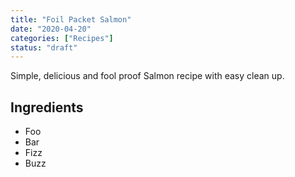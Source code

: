 ```yaml
---
title: "Foil Packet Salmon"
date: "2020-04-20"
categories: ["Recipes"]
status: "draft"
---
```


Simple, delicious and fool proof Salmon recipe with easy clean up.
<!-- excerpt end -->

## Ingredients
- Foo
- Bar
- Fizz
- Buzz